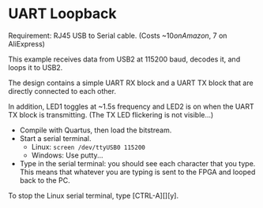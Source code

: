 
# UART Loopback

Requirement: RJ45 USB to Serial cable. (Costs ~$10 on Amazon, ~$7 on AliExpress)

This example receives data from USB2 at 115200 baud, decodes it, and loops it to USB2.

The design contains a simple UART RX block and a UART TX block that are directly connected to each other.

In addition, LED1 toggles at ~1.5s frequency and LED2 is on when the UART TX block is transmitting. (The TX LED
flickering is not visible...)

* Compile with Quartus, then load the bitstream.
* Start a serial terminal.
    * Linux: `screen /dev/ttyUSB0 115200`
    * Windows: Use putty...
* Type in the serial terminal: you should see each character that you type. This means that whatever you are
  typing is sent to the FPGA and looped back to the PC.


To stop the Linux serial terminal, type [CTRL-A][\][y].

